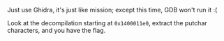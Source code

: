 Just use Ghidra, it's just like mission; except this time, GDB won't run it :(

Look at the decompilation starting at `0x1400011e0`,
extract the putchar characters,
and you have the flag.
